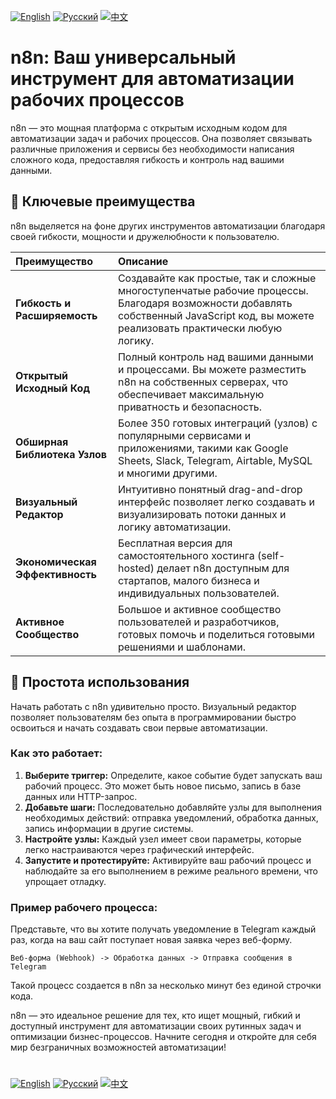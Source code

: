 [![English](https://img.shields.io/badge/Language-English-blue)](README.md)
[![Русский](https://img.shields.io/badge/Язык-Русский-red)](README_RU.md)
[![中文](https://img.shields.io/badge/Language-中文-purple)](README_CN.md)

# n8n: Ваш универсальный инструмент для автоматизации рабочих процессов

n8n — это мощная платформа с открытым исходным кодом для автоматизации задач и рабочих процессов. Она позволяет связывать различные приложения и сервисы без необходимости написания сложного кода, предоставляя гибкость и контроль над вашими данными.

## 🌟 Ключевые преимущества

n8n выделяется на фоне других инструментов автоматизации благодаря своей гибкости, мощности и дружелюбности к пользователю.

| Преимущество | Описание |
| :--- | :--- |
| **Гибкость и Расширяемость** | Создавайте как простые, так и сложные многоступенчатые рабочие процессы. Благодаря возможности добавлять собственный JavaScript код, вы можете реализовать практически любую логику. |
| **Открытый Исходный Код** | Полный контроль над вашими данными и процессами. Вы можете разместить n8n на собственных серверах, что обеспечивает максимальную приватность и безопасность. |
| **Обширная Библиотека Узлов** | Более 350 готовых интеграций (узлов) с популярными сервисами и приложениями, такими как Google Sheets, Slack, Telegram, Airtable, MySQL и многими другими. |
| **Визуальный Редактор** | Интуитивно понятный drag-and-drop интерфейс позволяет легко создавать и визуализировать потоки данных и логику автоматизации. |
| **Экономическая Эффективность** | Бесплатная версия для самостоятельного хостинга (self-hosted) делает n8n доступным для стартапов, малого бизнеса и индивидуальных пользователей. |
| **Активное Сообщество** | Большое и активное сообщество пользователей и разработчиков, готовых помочь и поделиться готовыми решениями и шаблонами. |

## 🚀 Простота использования

Начать работать с n8n удивительно просто. Визуальный редактор позволяет пользователям без опыта в программировании быстро освоиться и начать создавать свои первые автоматизации.

### Как это работает:

1.  **Выберите триггер:** Определите, какое событие будет запускать ваш рабочий процесс. Это может быть новое письмо, запись в базе данных или HTTP-запрос.
2.  **Добавьте шаги:** Последовательно добавляйте узлы для выполнения необходимых действий: отправка уведомлений, обработка данных, запись информации в другие системы.
3.  **Настройте узлы:** Каждый узел имеет свои параметры, которые легко настраиваются через графический интерфейс.
4.  **Запустите и протестируйте:** Активируйте ваш рабочий процесс и наблюдайте за его выполнением в режиме реального времени, что упрощает отладку.

### Пример рабочего процесса:

Представьте, что вы хотите получать уведомление в Telegram каждый раз, когда на ваш сайт поступает новая заявка через веб-форму.

`Веб-форма (Webhook) -> Обработка данных -> Отправка сообщения в Telegram`

Такой процесс создается в n8n за несколько минут без единой строчки кода.

n8n — это идеальное решение для тех, кто ищет мощный, гибкий и доступный инструмент для автоматизации своих рутинных задач и оптимизации бизнес-процессов. Начните сегодня и откройте для себя мир безграничных возможностей автоматизации!
#
[![English](https://img.shields.io/badge/Language-English-blue)](README.md)
[![Русский](https://img.shields.io/badge/Язык-Русский-red)](README_RU.md)
[![中文](https://img.shields.io/badge/Language-中文-purple)](README_CN.md)
